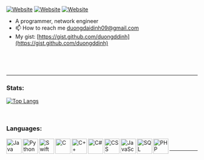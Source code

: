 
[![Website](https://img.shields.io/website?label=noseHQ.com&style=for-the-badge&url=https%3A%2F%2FnoseHQ.com)](https://noseHQ.com)
[![Website](https://img.shields.io/website?label=velira.co&style=for-the-badge&url=https://velira.co)](https://velira.co)
[![Website](https://img.shields.io/website?label=networkly.jimdolphins.com&style=for-the-badge&url=https%3A%2F%2Fblinkify.jimdolphins.com)](https://networkly.jimdolphins.com)


- A programmer, network engineer
- 📫 How to reach me duongdaidinh09@gmail.com
- My gist: [https://gist.github.com/duongddinh](https://gist.github.com/duongddinh)
<p>&nbsp;&nbsp;&nbsp;&nbsp; </p>
<p></p>
<br>
<hr>

### Stats:

[![Top Langs](https://github-readme-stats-git-masterrstaa-rickstaa.vercel.app/api/top-langs/?username=duongddinh&hide=html&langs_count=9&layout=compact)](https://github.com/duongddinh)

<br>

### Languages:
<img align="left" alt="Java" width="40px" src="https://img.icons8.com/nolan/64/java-coffee-cup-logo.png"/>
<img align="left" alt="Python" width="40px" src="https://img.icons8.com/color/48/000000/python--v1.png"/>
<img align="left" alt="Swift" width="40px" src="https://img.icons8.com/fluency/48/000000/swift.png"/>
<img align="left" alt="C" width="40px" src="https://img.icons8.com/color/48/000000/c-programming.png"/>
<img align="left" alt="C++" width="40px" src="https://img.icons8.com/color/48/000000/c-plus-plus-logo.png"/>
<img align="left" alt="C#" width="40px" src="https://img.icons8.com/color/48/000000/c-sharp-logo-2.png"/>
<img align="left" alt="CSS" width="40px" src="https://img.icons8.com/color/48/000000/css3.png"/>
<img align="left" alt="JavaScript" width="40px" src="https://img.icons8.com/color/48/000000/javascript--v1.png"/>
<img align="left" alt="SQL" width="40px" src="https://img.icons8.com/plasticine/100/000000/oracle-pl-sql--v3.png"/>
<img align="left" alt="PHP" width="40px" src="https://logos-download.com/wp-content/uploads/2016/09/PHP_logo.png"/>

<br>
<hr>



<!---
frychicken/frychicken is a ✨ special ✨ repository because its `README.md` (this file) appears on your GitHub profile.
You can click the Preview link to take a look at your changes.
--->
